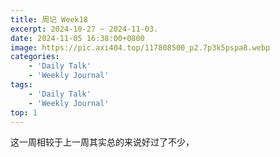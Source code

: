 ```yaml
---
title: 周记 Week18
excerpt: 2024-10-27 ~ 2024-11-03. 
date: 2024-11-05 16:38:00+0800
image: https://pic.axi404.top/117808500_p2.7p3k5pspa8.webp
categories:
    - 'Daily Talk'
    - 'Weekly Journal'
tags:
    - 'Daily Talk'
    - 'Weekly Journal'
top: 1
---
```


这一周相较于上一周其实总的来说好过了不少，